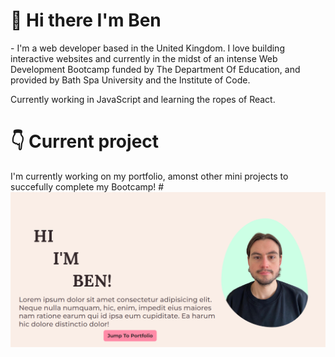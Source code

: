 <h1>👋  Hi there I'm Ben</h1>
-
I'm a web developer based in the United Kingdom. I love building interactive websites and currently in the midst of an intense Web Development Bootcamp funded by The Department Of Education, and provided by Bath Spa University and the Institute of Code. 

Currently working in JavaScript and learning the ropes of React.
 

<h1>👇  Current project</h1>
I'm currently working on my portfolio, amonst other mini projects to succefully complete my Bootcamp!
#
<img src="https://github.com/benwatson10/Bath-Spa-Web-Dev-Course-BenW/blob/main/0.1.%20Portfolio/dist/Images/Portfolio%20screen%20shot.png" alt="portfolio-hero-page" style="max-width: 100%;">
 
 

<!--
**benwatson10/benwatson10** is a ✨ _special_ ✨ repository because its `README.md` (this file) appears on your GitHub profile.

Here are some ideas to get you started:

- 🔭 I’m currently working on ...
- 🌱 I’m currently learning ...
- 👯 I’m looking to collaborate on ...
- 🤔 I’m looking for help with ...
- 💬 Ask me about ...
- 📫 How to reach me: ...
- 😄 Pronouns: ...
- ⚡ Fun fact: ...
-->
